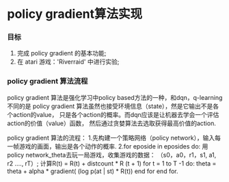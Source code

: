 # policy gradient算法实现

### 目标
1. 完成 policy gradient 的基本功能;
2. 在 atari 游戏：'Riverraid' 中进行实验;


### policy gradient 算法流程
policy gradient 算法是强化学习中policy based方法的一种，和dqn，q-learning不同的是
policy gradient 算法虽然也接受环境信息（state），然是它输出不是各个action的value，
只是各个action的概率。而dqn应该是让机器去学会一个评估action的价值（value）函数，
然后通过贪婪算法去选取获得最高价值的action.


policy gradient 算法的流程：
1.先构建一个策略网络（policy network），输入每一帧游戏的画面，输出是各个动作的概率.
2.for eposide in eposides do:
        用policy network_theta去玩一局游戏，收集游戏的数据：
        （s0，a0，r1，s1, a1, r2 ...., rT）;
        计算R(t) = R(t) + distcount * R (t + 1)
        for t = 1 to T -1 do:
            theta = theta + alpha * gradient( (log p(at | st) * R(t))
        end for
  end for.


